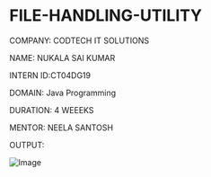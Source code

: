 # FILE-HANDLING-UTILITY

COMPANY: CODTECH IT SOLUTIONS

NAME:  NUKALA SAI KUMAR

INTERN ID:CT04DG19

DOMAIN:  Java Programming

DURATION: 4 WEEEKS

MENTOR: NEELA SANTOSH

OUTPUT:








![Image](https://github.com/user-attachments/assets/2d857724-b01c-4740-a333-963709e0fd0a)



